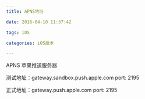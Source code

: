 ```yaml
---
title: APNS地址

date: 2016-04-10 11:37:42

tags: iOS

categories: iOS技术

---
```


APNS 苹果推送服务器

测试地址：gateway.sandbox.push.apple.com 	port: 2195

正式地址：gateway.push.apple.com 			port: 2195
